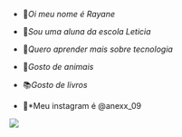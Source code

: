 - 🥰*Oi meu nome é Rayane*
  
- 📕*Sou uma aluna da escola Leticia*
  
- 🔎*Quero aprender mais sobre tecnologia*
  
- 🐾*Gosto de animais*
  
- 📚*Gosto de livros*

- 📱*Meu instagram é @anexx_09
 
![](https://media1.tenor.com/m/x1dYnqeehLAAAAAC/stitch-sad-sad-stitch.gif)
